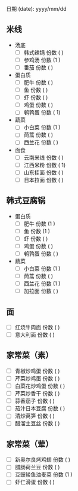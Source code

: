 日期 (date): yyyy/mm/dd

## 米线
- 汤底
  - [ ] 韩式辣锅 份数 ( )
  - [ ] 参鸡汤 份数 (1 )
  - [ ] 番茄 份数 ( )
- 蛋白质
  - [ ] 肥牛 份数 ( )
  - [ ] 鱼 份数 ( )
  - [ ] 虾 份数 ( )
  - [ ] 鸡蛋 份数 ( )
  - [ ] 鹌鹑蛋 份数 ( 1)
- 蔬菜
  - [ ] 小白菜 份数 (1 )
  - [ ] 茼蒿 份数 ( )
  - [ ] 西兰花 份数 ( )
- 面食
  - [ ] 云南米线 份数 ( )
  - [ ] 江西米粉 份数 ( 1)
  - [ ] 山东挂面 份数 ( )
  - [ ] 日本拉面 份数 ( )
## 韩式豆腐锅
- 蛋白质
  - [ ] 肥牛 份数 (1 )
  - [ ] 鱼 份数 (1 )
  - [ ] 虾 份数 ( )
  - [ ] 鸡蛋 份数 ( )
  - [ ] 鹌鹑蛋 份数 ( )
- 蔬菜
  - [ ] 小白菜 份数 (1 )
  - [ ] 茼蒿 份数 ( )
  - [ ] 西兰花 份数 (1 )
  - [ ] 加拉面 份数 ( )
## 面
- [ ] 红烧牛肉面 份数 ( )
- [ ] 意大利面 份数 ( )
## 家常菜（素）
- [ ] 青椒炒鸡蛋 份数 ( )
- [ ] 芹菜炒鸡蛋 份数 ( )
- [ ] 白菜花炒鸡蛋 份数 ( )
- [ ] 芹菜炒香干 份数 ( )
- [ ] 蒜香茄子 份数 ( )
- [ ] 茄汁日本豆腐 份数 ( )
- [ ] 清炒莴笋 份数 ( )
- [ ] 醋溜土豆丝 份数 ( )
## 家常菜（荤）
- [ ] 新奥尔良烤鸡翅 份数 ( )
- [ ] 腊肠荷兰豆 份数 ( )
- [ ] 豆豉鲮鱼油麦菜 份数 (1 )
- [ ] 虾仁滑蛋 份数 ( )